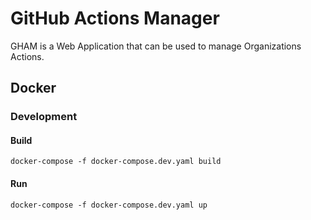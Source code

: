 # GitHub Actions Manager

GHAM is a Web Application that can be used to manage Organizations Actions.

## Docker
### Development

#### Build
`docker-compose -f docker-compose.dev.yaml build`

#### Run
`docker-compose -f docker-compose.dev.yaml up`
